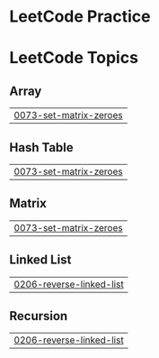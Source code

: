 # LeetCode Practice
<!---LeetCode Topics Start-->
# LeetCode Topics
## Array
|  |
| ------- |
| [0073-set-matrix-zeroes](https://github.com/ritikgi/LeetCode/tree/master/0073-set-matrix-zeroes) |
## Hash Table
|  |
| ------- |
| [0073-set-matrix-zeroes](https://github.com/ritikgi/LeetCode/tree/master/0073-set-matrix-zeroes) |
## Matrix
|  |
| ------- |
| [0073-set-matrix-zeroes](https://github.com/ritikgi/LeetCode/tree/master/0073-set-matrix-zeroes) |
## Linked List
|  |
| ------- |
| [0206-reverse-linked-list](https://github.com/ritikgi/LeetCode/tree/master/0206-reverse-linked-list) |
## Recursion
|  |
| ------- |
| [0206-reverse-linked-list](https://github.com/ritikgi/LeetCode/tree/master/0206-reverse-linked-list) |
<!---LeetCode Topics End-->